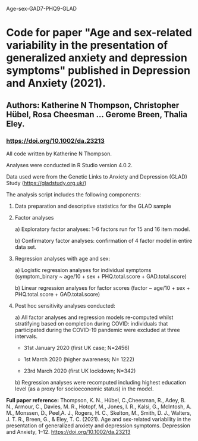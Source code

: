 Age-sex-GAD7-PHQ9-GLAD

# Code for paper "Age and sex-related variability in the presentation of generalized anxiety and depression symptoms" published in Depression and Anxiety (2021). 
## Authors: Katherine N Thompson, Christopher Hübel, Rosa Cheesman ... Gerome Breen, Thalia Eley. 
### https://doi.org/10.1002/da.23213

All code written by Katherine N Thompson.  

Analyses were conducted in R Studio version 4.0.2.  

Data used were from the Genetic Links to Anxiety and Depression (GLAD) Study (https://gladstudy.org.uk/)

The analysis script includes the following components:

1. Data preparation and descriptive statistics for the GLAD sample

2. Factor analyses
  
    a) Exploratory factor analyses: 1-6 factors run for 15 and 16 item model. 

    b) Confirmatory factor analyses: confirmation of 4 factor model in entire data set. 

3. Regression analyses with age and sex:
  
    a) Logistic regression analyses for individual symptoms (symptom_binary ~ age/10 + sex + PHQ.total.score + GAD.total.score)

    b) Linear regression analyses for factor scores (factor ~ age/10 + sex + PHQ.total.score + GAD.total.score)
  
4. Post hoc sensitivity analyses conducted:

    a) All factor analyses and regression models re-computed whilst stratifying based on completion during COVID: individuals that participated during the COVID-19 pandemic were excluded at three intervals.
    
    - 31st January 2020 (first UK case; N=2456)
    
    - 1st March 2020 (higher awareness; N= 1222)
    
    - 23rd March 2020 (first UK lockdown; N=342)
    
    
    b) Regression analyses were recomputed including highest education level (as a proxy for socioeconomic status) in the model. 
    
**Full paper reference:**
Thompson, K. N., Hübel, C.,Cheesman, R., Adey, B. N., Armour, C., Davies, M. R., Hotopf, M., Jones, I. R., Kalsi, G., McIntosh, A. M., Monssen, D., Peel,A. J., Rogers, H. C., Skelton, M., Smith, D. J., Walters, J. T. R., Breen, G., & Eley, T. C. (2021). Age and sex-related variability in the presentation of generalized anxiety and depression symptoms. Depression and Anxiety, 1–12. https://doi.org/10.1002/da.23213
